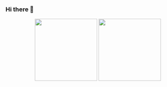 ### Hi there 👋
<div align="center">
<span>  </span>
<img height="170px" src="https://github-readme-stats.vercel.app/api?username=AprDeci&show_icons=true&hide=prs&count_private==true" /><span>        </span><img height="170px" src="https://github-readme-stats.vercel.app/api/top-langs/?username=AprDeci&layout=compact&langs_count=8" />
<span>  </span>
</div>
<div align="center">

